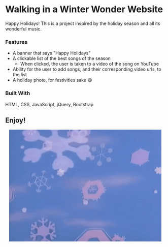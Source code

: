 # Walking in a Winter Wonder Website
Happy Holidays! This is a project inspired by the holiday season and all its wonderful music.


### Features
- A banner that says "Happy Holidays"
- A clickable list of the best songs of the season 
  - When clicked, the user is taken to a video of the song on YouTube
- Ability for the user to add songs, and their corresponding video urls, to the list
- A holiday photo, for festivities sake :smile:


### Built With
HTML, CSS, JavaScript, jQuery, Bootstrap

## Enjoy!

<p align="center">
  <img src="media/snow.gif" alt="Snow">
</p>